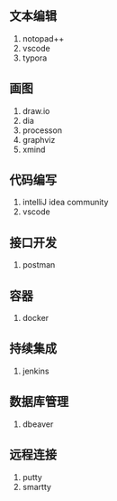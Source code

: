 ## 文本编辑
1. notopad++
2. vscode
3. typora

## 画图
1. draw.io
2. dia
3. processon
4. graphviz
5. xmind

## 代码编写
1. intelliJ idea community
2. vscode

## 接口开发
1. postman

## 容器
1. docker

## 持续集成
1. jenkins

## 数据库管理
1. dbeaver

## 远程连接
1. putty
2. smartty
